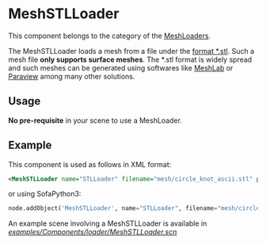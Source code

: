 MeshSTLLoader
=============

This component belongs to the category of the [MeshLoaders](https://www.sofa-framework.org/community/doc/simulation-principles/topology/#meshloaders).

The MeshSTLLoader loads a mesh from a file under the [format \*.stl](https://en.wikipedia.org/wiki/STL_(file_format)). Such a mesh file **only supports surface meshes**. The \*.stl format is widely spread and such meshes can be generated using softwares like [MeshLab](https://www.meshlab.net/) or [Paraview](https://www.paraview.org) among many other solutions.

Usage
-----

**No pre-requisite** in your scene to use a MeshLoader.


Example
-------

This component is used as follows in XML format:

``` xml
<MeshSTLLoader name="STLLoader" filename="mesh/circle_knot_ascii.stl" printLog="true" flipNormals="0" />
```

or using SofaPython3:

``` python
node.addObject('MeshSTLLoader', name="STLLoader", filename="mesh/circle_knot_ascii.stl", flipNormals="0")
```

An example scene involving a MeshSTLLoader is available in [*examples/Components/loader/MeshSTLLoader.scn*](https://github.com/sofa-framework/sofa/blob/master/examples/Components/loader/MeshSTLLoader.scn)